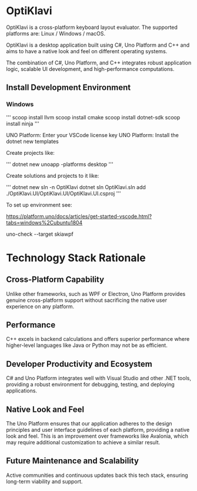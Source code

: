 # OptiKlavi

OptiKlavi is a cross-platform keyboard layout evaluator. The supported
platforms are: Linux / Windows / macOS.

OptiKlavi is a desktop application built using C#, Uno Platform and
C++ and aims to have a native look and feel on different operating
systems.

The combination of C#, Uno Platform, and C++ integrates robust
application logic, scalable UI development, and high-performance
computations.

## Install Development Environment

### Windows

'''
scoop install llvm
scoop install cmake
scoop install dotnet-sdk
scoop install ninja
'''

UNO Platform: Enter your VSCode license key
UNO Platform: Install the dotnet new templates

Create projects like:

'''
dotnet new unoapp -platforms desktop
'''

Create solutions and projects to it like:

'''
dotnet new sln -n OptiKlavi
dotnet sln OptiKlavi.sln add ./OptiKlavi.UI/OptiKlavi.UI/OptiKlavi.UI.csproj
'''

To set up environment see:

https://platform.uno/docs/articles/get-started-vscode.html?tabs=windows%2Cubuntu1804

uno-check --target skiawpf

# Technology Stack Rationale

## Cross-Platform Capability

Unlike other frameworks, such as WPF or Electron, Uno Platform provides
genuine cross-platform support without sacrificing the native user
experience on any platform.

## Performance

C++ excels in backend calculations and offers superior performance
where higher-level languages like Java or Python may not be as
efficient.

## Developer Productivity and Ecosystem

C# and Uno Platform integrates well with Visual Studio and other
.NET tools, providing a robust environment for debugging, testing, and
deploying applications.

## Native Look and Feel

The Uno Platform ensures that our application adheres to the design
principles and user interface guidelines of each platform, providing a
native look and feel. This is an improvement over frameworks like
Avalonia, which may require additional customization to achieve a
similar result.

## Future Maintenance and Scalability

Active communities and continuous updates back this tech stack,
ensuring long-term viability and support.
